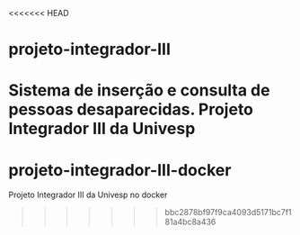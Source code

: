 <<<<<<< HEAD
# projeto-integrador-III
Sistema de inserção e consulta de pessoas desaparecidas. Projeto Integrador III da Univesp
=======
# projeto-integrador-III-docker
Projeto Integrador III da Univesp no docker
>>>>>>> bbc2878bf97f9ca4093d5171bc7f181a4bc8a436
